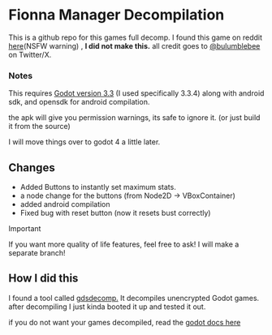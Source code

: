 # Fionna Manager Decompilation
This is a github repo for this games full decomp. I found this game on reddit [here](https://www.reddit.com/r/ExpansionHentai/comments/phf8d9/f_someone_made_a_free_little_growth_game/)(NSFW warning) , **I did not make this.**  all credit goes to [@bulumblebee](https://twitter.com/bulumblebee) on Twitter/X. 
### Notes
This requires [Godot version 3.3](https://godotengine.org/download/archive/3.4-stable/) (I used specifically 3.3.4)
along with android sdk, and opensdk for android compilation.

the apk will give you permission warnings, its safe to ignore it. (or just build it from the source)

I will move things over to godot 4 a little later.
## Changes

 - Added Buttons to instantly set maximum stats.
 - a node change for the buttons (from Node2D -> VBoxContainer)
 - added android compilation
 - Fixed bug with reset button (now it resets bust correctly)

> [!IMPORTANT]
> If you want more quality of life features, feel free to ask! I will make a separate branch!
 
 ## How I did this
 I found a tool called [gdsdecomp.](https://github.com/bruvzg/gdsdecomp) 
 It decompiles unencrypted Godot games.
after decompiling I just kinda booted it up and tested it out.

if you do not want your games decompiled, read the [godot docs here](https://docs.godotengine.org/en/stable/contributing/development/compiling/compiling_with_script_encryption_key.html)
